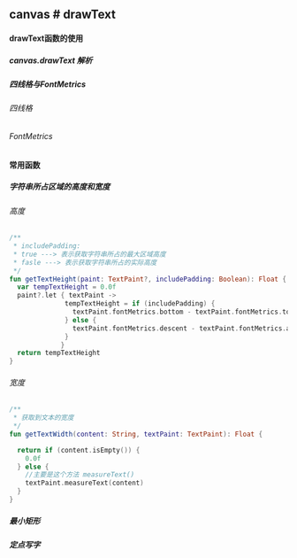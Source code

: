 ## canvas # drawText

#### drawText函数的使用

##### canvas.drawText 解析

##### 四线格与FontMetrics

###### 四线格

###### FontMetrics

#### 常用函数

##### 字符串所占区域的高度和宽度

###### 高度

```kotlin
/**
 * includePadding: 
 * true ---> 表示获取字符串所占的最大区域高度
 * fasle ---> 表示获取字符串所占的实际高度
 */
fun getTextHeight(paint: TextPaint?, includePadding: Boolean): Float {
  var tempTextHeight = 0.0f
  paint?.let { textPaint ->
              tempTextHeight = if (includePadding) {
                textPaint.fontMetrics.bottom - textPaint.fontMetrics.top
              } else {
                textPaint.fontMetrics.descent - textPaint.fontMetrics.ascent
              }
             }
  return tempTextHeight
}
```

###### 宽度

```kotlin
/**
 * 获取到文本的宽度
 */
fun getTextWidth(content: String, textPaint: TextPaint): Float {

  return if (content.isEmpty()) {
    0.0f
  } else {
    //主要是这个方法 measureText()
    textPaint.measureText(content)
  }
}
```



##### 最小矩形

##### 定点写字



